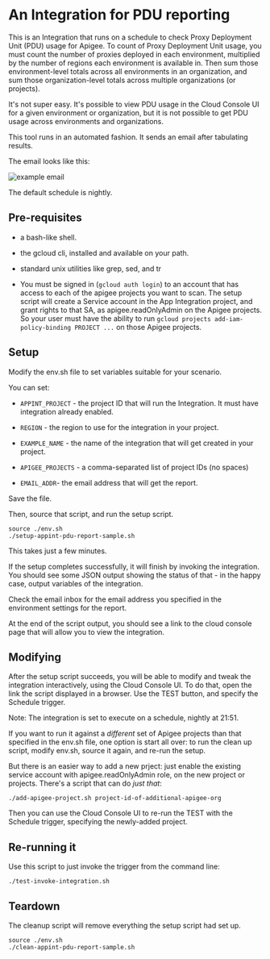 # An Integration for PDU reporting

This is an Integration that runs on a schedule to check Proxy Deployment Unit
(PDU) usage for Apigee.  To count of Proxy Deployment Unit usage, you must count the
number of proxies deployed in each environment, multiplied by the number of
regions each environment is available in. Then sum those environment-level totals across all
environments in an organization, and sum those organization-level totals across multiple
organizations (or projects).

It's not super easy. It's possible to view PDU usage in the Cloud Console UI for
a given environment or organization, but it is not possible to get PDU usage
across environments and organizations.

This tool runs in an automated fashion.
It sends an email after tabulating results.

The email looks like this:

![example email](https://screenshot.googleplex.com/9Go3joz2RswhtEq.png)
<!-- ![example email](./images/9Go3joz2RswhtEq.png) -->


The default schedule is nightly.


## Pre-requisites

- a bash-like shell.

- the gcloud cli, installed and available on your path.

- standard unix utilities like grep, sed, and tr

- You must be signed in (`gcloud auth login`) to an account that
  has access to each of the apigee projects you want to scan.
  The setup script will create a Service account in the
  App Integration project, and grant rights to that SA,
  as apigee.readOnlyAdmin on the Apigee projects.
  So your user must have the ability to run
  `gcloud projects add-iam-policy-binding PROJECT ...`
  on those Apigee projects.


## Setup

Modify the env.sh file to set variables suitable for your scenario.

You can set:
- `APPINT_PROJECT` - the project ID that will run the Integration. It must have integration already enabled.

- `REGION` - the region to use for the integration in your project.

- `EXAMPLE_NAME` - the name of the integration that will get created in your project.

- `APIGEE_PROJECTS` - a comma-separated list of project IDs (no spaces)

- `EMAIL_ADDR`- the email address that will get the report.


Save the file.

Then, source that script, and run the setup script.

```
source ./env.sh
./setup-appint-pdu-report-sample.sh
```

This takes just a few minutes.

If the setup completes successfully, it will finish by invoking the integration.
You should see some JSON output showing the status of that - in the happy case, output
variables of the integration.

Check the email inbox for the email address you specified in the environment
settings for the report.

At the end of the script output, you should see a link to the cloud console page
that will allow you to view the integration.

## Modifying

After the setup script succeeds, you will be able to modify and tweak the
integration interactively, using the Cloud Console UI. To do that, open the link
the script displayed in a browser. Use the TEST button, and specify the Schedule
trigger.

Note: The integration is set to execute on a schedule, nightly at 21:51.

If you want to run it against a _different_ set of Apigee projects than that
specified in the env.sh file, one option is start all over: to run the clean up
script, modify env.sh, source it again, and re-run the setup.

But there is an easier way to add a new prject: just enable the existing service
account with apigee.readOnlyAdmin role, on the new project or projects. There's
a script that can do _just that_:

```
./add-apigee-project.sh project-id-of-additional-apigee-org
```

Then you can use the Cloud Console UI to re-run the TEST with the Schedule
trigger, specifying the newly-added project.


## Re-running it

Use this script to just invoke the trigger from the command line:

```
./test-invoke-integration.sh
```

## Teardown

The cleanup script will remove everything the setup script had set up.

```
source ./env.sh
./clean-appint-pdu-report-sample.sh
```
